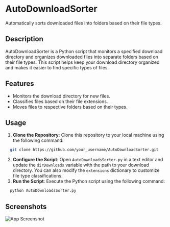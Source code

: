 # AutoDownloadSorter

Automatically sorts downloaded files into folders based on their file types.

## Description

AutoDownloadSorter is a Python script that monitors a specified download directory and organizes downloaded files into separate folders based on their file types. This script helps keep your download directory organized and makes it easier to find specific types of files.

## Features

- Monitors the download directory for new files.
- Classifies files based on their file extensions.
- Moves files to respective folders based on their types.


## Usage

1. **Clone the Repository**: Clone this repository to your local machine using the following command:
```bash
  git clone https://github.com/your_username/AutoDownloadSorter.git
```


2. **Configure the Script**: Open `AutoDownloadsSorter.py` in a text editor and update the `dirDownloads` variable with the path to your download directory. You can also modify the `extensions` dictionary to customize file type classifications.
3. **Run the Script**: Execute the Python script using the following command:
```bash
  python AutoDownloadsSorter.py
```

## Screenshots

![App Screenshot](https://github.com/MjeedBakr/AutoDownloadSorter/blob/main/Screenshot.gif)

